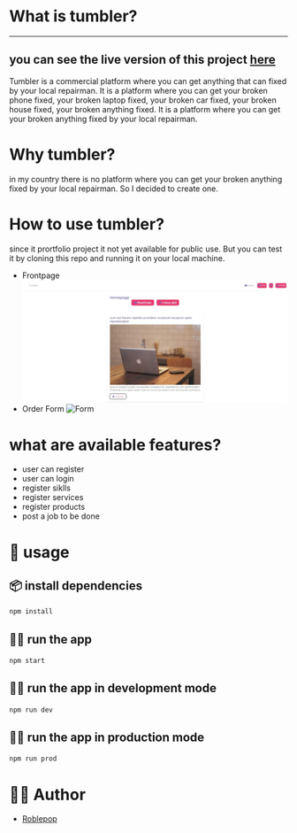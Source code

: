 # What is tumbler?

--------------------------------------------------------------------------------

you can see the live version of this project [here](http://test.nftalem.tech/)
--------------------------------------------------------------------------------

Tumbler is a commercial platform where you can get anything that can fixed by your local repairman. It is a platform where you can get your broken phone fixed, your broken laptop fixed, your broken car fixed, your broken house fixed, your broken anything fixed. It is a platform where you can get your broken anything fixed by your local repairman.

# Why tumbler?

in my country there is no platform where you can get your broken anything fixed by your local repairman. So I decided to create one.

# How to use tumbler?

since it prortfolio project it not yet available for public use. But you can test it by cloning this repo and running it on your local machine.

* Frontpage
![Frontpage](./Resource/FrontPage.jpeg)
* Order Form
![Form](./Resource/OrderForm.jpeg)

# what are available features?

* user can register
* user can login
* register siklls
* register services
* register products
* post a job to be done

# 🚀 usage

## 📦 install dependencies

```bash
npm install
```

## 🏃‍♂️ run the app

```bash
npm start
```

## 🏃‍♂️ run the app in development mode

```bash
npm run dev
```

## 🏃‍♂️ run the app in production mode

```bash
npm run prod
```

# 🧑🏿 Author

* [Roblepop]()
